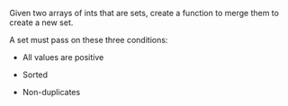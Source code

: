 Given two arrays of ints that are sets, create a function to merge them to create a new set.

A set must pass on these three conditions:

- All values are positive

- Sorted

- Non-duplicates
